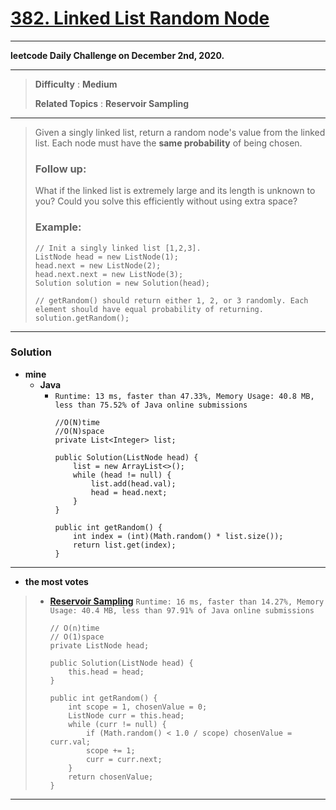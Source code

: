# [382. Linked List Random Node](https://leetcode.com/problems/linked-list-random-node/)

---


**leetcode Daily Challenge on December 2nd, 2020.**

---

> **Difficulty** : **Medium**
>
> **Related Topics** : **Reservoir Sampling**

---

> Given a singly linked list, return a random node's value from the linked list. Each node must have the **same probability** of being chosen.
>
> ### Follow up:
> What if the linked list is extremely large and its length is unknown to you? Could you solve this efficiently without using extra space?
>
> ### Example:
> ```
> // Init a singly linked list [1,2,3].
> ListNode head = new ListNode(1);
> head.next = new ListNode(2);
> head.next.next = new ListNode(3);
> Solution solution = new Solution(head);
>
> // getRandom() should return either 1, 2, or 3 randomly. Each element should have equal probability of returning.
> solution.getRandom();
> ```

---


### Solution
* **mine**
  * **Java**
    * `Runtime: 13 ms, faster than 47.33%, Memory Usage: 40.8 MB, less than 75.52% of Java online submissions`
      ```
      //O(N)time
      //O(N)space
      private List<Integer> list;

      public Solution(ListNode head) {
          list = new ArrayList<>();
          while (head != null) {
              list.add(head.val);
              head = head.next;
          }
      }

      public int getRandom() {
          int index = (int)(Math.random() * list.size());
          return list.get(index);
      }
      ```

---


* **the most votes**
>  * **[Reservoir Sampling](https://en.wikipedia.org/wiki/Reservoir_sampling)** `Runtime: 16 ms, faster than 14.27%, Memory Usage: 40.4 MB, less than 97.91% of Java online submissions`
>    ```
>    // O(n)time
>    // O(1)space
>    private ListNode head;
>
>    public Solution(ListNode head) {
>        this.head = head;
>    }
>
>    public int getRandom() {
>        int scope = 1, chosenValue = 0;
>        ListNode curr = this.head;
>        while (curr != null) {
>            if (Math.random() < 1.0 / scope) chosenValue = curr.val;
>            scope += 1;
>            curr = curr.next;
>        }
>        return chosenValue;
>    }
>    ```

---


